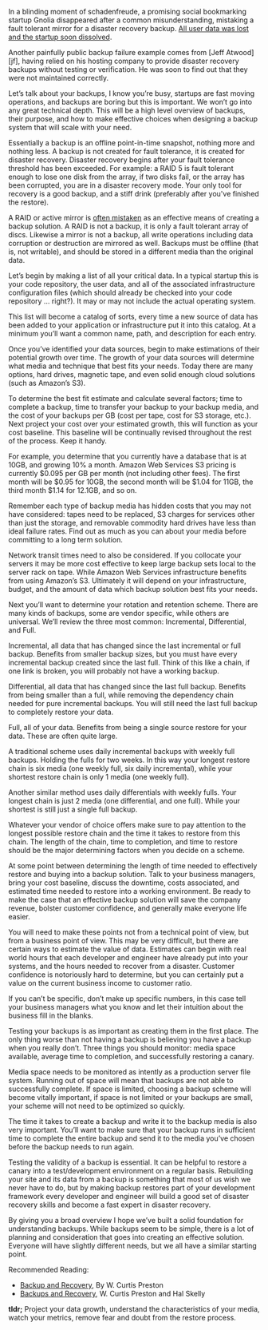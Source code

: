                                                                      
                                                                     
                                                                     
                                             
In a blinding moment of schadenfreude, a promising social bookmarking
startup Gnolia disappeared after a common misunderstanding, mistaking
a fault tolerant mirror for a disaster recovery backup. [All user
data was lost and the startup soon dissolved][gn].

Another painfully public backup failure example comes from [Jeff
Atwood][jf], having relied on his hosting company to provide disaster
recovery backups without testing or verification. He was soon to find
out that they were not maintained correctly.
	
Let’s talk about your backups, I know you’re busy, startups are fast
moving operations, and backups are boring but this is important. We
won’t go into any great technical depth. This will be a high level
overview of backups, their purpose, and how to make effective choices
when designing a backup system that will scale with your need.

Essentially a backup is an offline point-in-time snapshot, nothing
more and nothing less. A backup is not created for fault tolerance, it
is created for disaster recovery. Disaster recovery begins after your
fault tolerance threshold has been exceeded. For example: a RAID 5 is
fault tolerant enough to lose one disk from the array, if two disks
fail, or the array has been corrupted, you are in a disaster recovery
mode. Your only tool for recovery is a good backup, and a stiff drink
(preferably after you've finished the restore).

A RAID or active mirror is [often mistaken][mis] as an effective means
of creating a backup solution. A RAID is not a backup, it is only a
fault tolerant array of discs. Likewise a mirror is not a backup, all
write operations including data corruption or destruction are mirrored
as well. Backups must be offline (that is, not writable), and should
be stored in a different media than the original data.

Let’s begin by making a list of all your critical data. In a typical
startup this is your code repository, the user data, and all of the
associated infrastructure configuration files (which should already be
checked into your code repository … right?). It may or may not include
the actual operating system.

This list will become a catalog of sorts, every time a new source of
data has been added to your application or infrastructure put it into
this catalog. At a minimum you’ll want a common name, path, and
description for each entry.

Once you’ve identified your data sources, begin to make estimations of
their potential growth over time. The growth of your data sources will
determine what media and technique that best fits your needs. Today
there are many options, hard drives, magnetic tape, and even solid
enough cloud solutions (such as Amazon’s S3).

To determine the best fit estimate and calculate several factors; time
to complete a backup, time to transfer your backup to your backup
media, and the cost of your backups per GB (cost per tape, cost for S3
storage, etc.). Next project your cost over your estimated growth,
this will function as your cost baseline. This baseline will be
continually revised throughout the rest of the process. Keep it handy.

For example, you determine that you currently have a database that is
at 10GB, and growing 10% a month. Amazon Web Services S3 pricing is
currently $0.095 per GB per month (not including other fees). The
first month will be $0.95 for 10GB, the second month will be $1.04 for
11GB, the third month $1.14 for 12.1GB, and so on.

Remember each type of backup media has hidden costs that you may not
have considered: tapes need to be replaced, S3 charges for services
other than just the storage, and removable commodity hard drives have
less than ideal failure rates. Find out as much as you can about your
media before committing to a long term solution.

Network transit times need to also be considered. If you collocate your
servers it may be more cost effective to keep large backup sets local
to the server rack on tape. While Amazon Web Services infrastructure
benefits from using Amazon’s S3. Ultimately it will depend on your
infrastructure, budget, and the amount of data which backup solution
best fits your needs.

Next you’ll want to determine your rotation and retention
scheme. There are many kinds of backups, some are vendor specific,
while others are universal. We’ll review the three most common:
Incremental, Differential, and Full.

Incremental, all data that has changed since the last incremental or
full backup. Benefits from smaller backup sizes, but you must have
every incremental backup created since the last full. Think of this
like a chain, if one link is broken, you will probably not have a
working backup.

Differential, all data that has changed since the last full
backup. Benefits from being smaller than a full, while removing the
dependency chain needed for pure incremental backups. You will still
need the last full backup to completely restore your data.

Full, all of your data. Benefits from being a single source restore
for your data. These are often quite large.  

A traditional scheme uses daily incremental backups with weekly full
backups. Holding the fulls for two weeks. In this way your longest
restore chain is six media (one weekly full, six daily incremental),
while your shortest restore chain is only 1 media (one weekly full).

Another similar method uses daily differentials with weekly
fulls. Your longest chain is just 2 media (one differential, and one
full). While your shortest is still just a single full backup.

Whatever your vendor of choice offers make sure to pay attention to the
longest possible restore chain and the time it takes to restore from
this chain. The length of the chain, time to completion, and time to
restore should be the major determining factors when you decide on a
scheme.

At some point between determining the length of time needed to
effectively restore and buying into a backup solution. Talk to your
business managers, bring your cost baseline, discuss the downtime,
costs associated, and estimated time needed to restore into a working
environment. Be ready to make the case that an effective backup
solution will save the company revenue, bolster customer confidence,
and generally make everyone life easier.

You will need to make these points not from a technical point of view,
but from a business point of view. This may be very difficult, but
there are certain ways to estimate the value of data. Estimates can
begin with real world hours that each developer and engineer have
already put into your systems, and the hours needed to recover from a
disaster. Customer confidence is notoriously hard to determine, but
you can certainly put a value on the current business income to
customer ratio.

If you can’t be specific, don’t make up specific numbers, in this case
tell your business managers what you know and let their intuition
about the business fill in the blanks.

Testing your backups is as important as creating them in the first
place. The only thing worse than not having a backup is believing you
have a backup when you really don’t. Three things you should monitor:
media space available, average time to completion, and successfully
restoring a canary.

Media space needs to be monitored as intently as a production server
file system. Running out of space will mean that backups are not able
to successfully complete. If space is limited, choosing a backup
scheme will become vitally important, if space is not limited or your
backups are small, your scheme will not need to be optimized so
quickly.

The time it takes to create a backup and write it to the backup media
is also very important. You’ll want to make sure that your backup runs
in sufficient time to complete the entire backup and send it to the
media you’ve chosen before the backup needs to run again.

Testing the validity of a backup is essential. It can be helpful to
restore a canary into a test/development environment on a regular
basis. Rebuilding your site and its data from a backup is something
that most of us wish we never have to do, but by making backup
restores part of your development framework every developer and
engineer will build a good set of disaster recovery skills and become a
fast expert in disaster recovery.

By giving you a broad overview I hope we’ve built a solid foundation
for understanding backups. While backups seem to be simple, there is a
lot of planning and consideration that goes into creating an effective
solution. Everyone will have slightly different needs, but we all have
a similar starting point.

Recommended Reading:

 * [Backup and Recovery][ab], By W. Curtis Preston
 * [Backups and Recovery][ps], W. Curtis Preston and Hal Skelly

**tldr;** Project your data growth, understand the characteristics of
your media, watch your metrics, remove fear and doubt from the restore
process.

[ab]: http://shop.oreilly.com/product/9780596102463.do
[mis]: http://www.google.com/search?q=raid+is+not+a+backup&oq=raid+is+not+a+backup
[ja]: http://www.codinghorror.com/blog/2009/12/international-backup-awareness-day.html
[gn]: http://blog.backblaze.com/2009/03/02/magnolia-wilts-with-no-backup/
[ps]: https://www.usenix.org/lisa/books/backups-and-recovery

